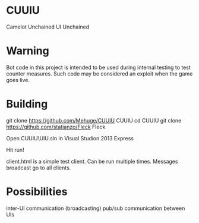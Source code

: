 CUUIU
=====

Camelot Unchained UI Unchained

Warning
=======

Bot code in this project is intended to be used during internal testing to test counter measures.  Such code may be 
considered an exploit when the game goes live.

Building
========

git clone https://github.com/Mehuge/CUUIU CUUIU
cd CUUIU
git clone https://github.com/statianzo/Fleck Fleck

Open CUUIU\UIU.sln in Visual Studion 2013 Express

Hit run!

client.html is a simple test client.  Can be run multiple times.  Messages broadcast go to all clients.

Possibilities
=============

inter-UI communication (broadcasting)
pub/sub communication between UIs
